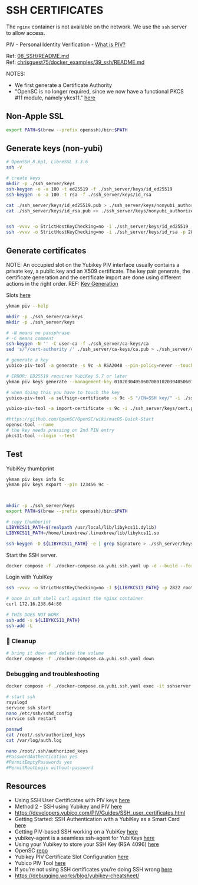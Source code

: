 # SSH CERTIFICATES

The `nginx` container is not available on the network. We use the `ssh` server to allow access.  

PIV - Personal Identity Verification - [What is PIV?](https://developers.yubico.com/PIV/)

Ref: [08_SSH/README.md](../08_SSH/README.md)  
Ref: [chrisguest75/docker_examples/39_ssh/README.md](https://github.com/chrisguest75/docker_examples/tree/master/39_ssh/README.md)  

NOTES:

* We first generate a Certificate Authority
* "OpenSC is no longer required, since we now have a functional PKCS #11 module, namely ykcs11." [here](https://developers.yubico.com/PIV/Guides/SSH_with_PIV_and_PKCS11.html)

## Non-Apple SSL

```sh
export PATH=$(brew --prefix openssh)/bin:$PATH  
```

## Generate keys (non-yubi)

```sh
# OpenSSH_8.6p1, LibreSSL 3.3.6
ssh -V 

# create keys
mkdir -p ./ssh_server/keys
ssh-keygen -o -a 100 -t ed25519 -f ./ssh_server/keys/id_ed25519 
ssh-keygen -o -a 100 -t rsa -f ./ssh_server/keys/id_rsa 

cat ./ssh_server/keys/id_ed25519.pub > ./ssh_server/keys/nonyubi_authorized_keys
cat ./ssh_server/keys/id_rsa.pub >> ./ssh_server/keys/nonyubi_authorized_keys


ssh -vvvv -o StrictHostKeyChecking=no -i ./ssh_server/keys/id_ed25519 -p 2822 root@0.0.0.0
ssh -vvvv -o StrictHostKeyChecking=no -i ./ssh_server/keys/id_rsa -p 2822 root@0.0.0.0
```

## Generate certificates

NOTE: An occupied slot on the Yubikey PIV interface usually contains a private key, a public key and an X509 certificate. The key pair generate, the certificate generation and the certificate import are done using different actions in the right order. REF: [Key Generation](https://developers.yubico.com/yubico-piv-tool/Actions/key_generation.html)

Slots [here](https://developers.yubico.com/PIV/Introduction/Certificate_slots.html)  

```sh
ykman piv --help

mkdir -p ./ssh_server/ca-keys
mkdir -p ./ssh_server/keys

# -N means no passphrase
# -C means comment
ssh-keygen -N '' -C user-ca -f ./ssh_server/ca-keys/ca
sed 's/^/cert-authority /' ./ssh_server/ca-keys/ca.pub > ./ssh_server/ca-keys/authorized_keys

# generate a key
yubico-piv-tool -a generate -s 9c -A RSA2048 --pin-policy=never --touch-policy=always -o ./ssh_server/keys/public.pem

# ERROR: ED25519 requires YubiKey 5.7 or later
ykman piv keys generate --management-key 010203040506070801020304050607080102030405060708 --pin 123456 --algorithm ED25519 --touch-policy ALWAYS --format PEM 9c - 

# when doing this you have to touch the key
yubico-piv-tool -a selfsign-certificate -s 9c -S "/CN=SSH key/" -i ./ssh_server/keys/public.pem -o ./ssh_server/keys/cert.pem

yubico-piv-tool -a import-certificate -s 9c -i ./ssh_server/keys/cert.pem

#https://github.com/OpenSC/OpenSC/wiki/macOS-Quick-Start
opensc-tool --name
# the key needs pressing on 2nd PIN entry
pkcs11-tool --login --test
```

## Test

YubiKey thumbprint  

```sh
ykman piv keys info 9c
ykman piv keys export --pin 123456 9c -



mkdir -p ./ssh_server/keys
export PATH=$(brew --prefix openssh)/bin:$PATH

# copy thumbprint
LIBYKCS11_PATH=$(realpath /usr/local/lib/libykcs11.dylib)
LIBYKCS11_PATH=/home/linuxbrew/.linuxbrew/lib/libykcs11.so

ssh-keygen -D ${LIBYKCS11_PATH} -e | grep Signature > ./ssh_server/keys/yubi_authorized_keys
```

Start the SSH server.  

```sh
docker compose -f ./docker-compose.ca.yubi.ssh.yaml up -d --build --force-recreate
```

Login with YubiKey  

```sh
ssh -vvvv -o StrictHostKeyChecking=no -I ${LIBYKCS11_PATH} -p 2822 root@0.0.0.0

# once in ssh shell curl against the nginx container
curl 172.16.238.64:80

# THIS DOES NOT WORK
ssh-add -s ${LIBYKCS11_PATH} 
ssh-add -L 
```

### 🧼 Cleanup

```sh
# bring it down and delete the volume
docker compose -f ./docker-compose.ca.yubi.ssh.yaml down 
```

### Debugging and troubleshooting

```sh
docker compose -f ./docker-compose.ca.yubi.ssh.yaml exec -it sshserver /bin/bash

# start ssh
rsyslogd
service ssh start
nano /etc/ssh/sshd_config  
service ssh restart

passwd
cat /root/.ssh/authorized_keys
cat /var/log/auth.log

nano /root/.ssh/authorized_keys
#PasswordAuthentication yes
#PermitEmptyPasswords yes
#PermitRootLogin without-password
```

## Resources

* Using SSH User Certificates with PIV keys [here](https://developers.yubico.com/PIV/Guides/SSH_user_certificates.html)
* Method 2 - SSH using Yubikey and PIV [here](https://ultrabug.fr/en/Tech%20Blog/2017/2017-05-12-hardening-ssh-authentication-using-yubikey-22/)
* https://developers.yubico.com/PIV/Guides/SSH_user_certificates.html
* Getting Started: SSH Authentication with a YubiKey as a Smart Card [here](https://developers.yubico.com/PIV/Guides/PIV_Walk-Through.html)
* Getting PIV-based SSH working on a YubiKey [here](https://eta.st/2021/03/06/yubikey-5-piv.html)
* yubikey-agent is a seamless ssh-agent for YubiKeys [here](https://github.com/FiloSottile/yubikey-agent)
* Using your Yubikey to store your SSH Key (RSA 4096) [here](https://dev.to/paulmicheli/using-your-yubikey-to-store-your-ssh-key-rsa-4096-3pfl)
* OpenSC [repo](https://github.com/OpenSC/OpenSC/wiki)
* Yubikey PIV Certificate Slot Configuration [here](https://www.securew2.com/blog/yubikey-piv-certificate-slot-configuration)
* Yubico PIV Tool [here](https://developers.yubico.com/yubico-piv-tool/)
* If you’re not using SSH certificates you’re doing SSH wrong [here](https://smallstep.com/blog/use-ssh-certificates/)
* https://debugging.works/blog/yubikey-cheatsheet/